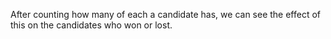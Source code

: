 After counting how many of each a candidate has, we can see the effect of this on the candidates who won or lost.

